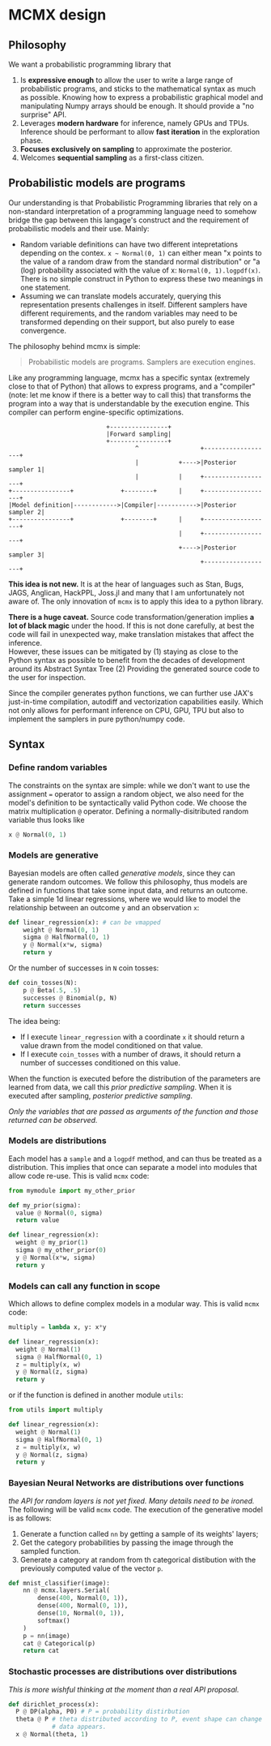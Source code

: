 # MCMX design

## Philosophy

We want a probabilistic programming library that

1. Is **expressive enough** to allow the user to write a large range of
   probabilistic programs, and sticks to the mathematical syntax as much as
   possible. Knowing how to express a probabilistic graphical model and
   manipulating Numpy arrays should be enough. It should provide a "no surprise"
   API.
2. Leverages **modern hardware** for inference, namely GPUs and TPUs. Inference
   should be performant to allow **fast iteration** in the exploration phase.
3. **Focuses exclusively on sampling** to approximate the posterior.
4. Welcomes **sequential sampling** as a first-class citizen.

## Probabilistic models are programs

Our understanding is that Probabilistic Programming libraries that rely on a
non-standard interpretation of a programming language need to somehow bridge the
gap between this langage's construct and the requirement of probabilistic models
and their use. Mainly:

- Random variable definitions can have two different intepretations depending on
  the contex. `x ~ Normal(0, 1)` can either mean "x points to the value of a
  random draw from the standard normal distribution" or "a (log) probability
  associated with the value of x: `Normal(0, 1).logpdf(x)`. There is no simple
  construct in Python to express these two meanings in one statement.
- Assuming we can translate models accurately, querying this representation
  presents challenges in itself. Different samplers have different requirements,
  and the random variables may need to be transformed depending on their
  support, but also purely to ease convergence.

The philosophy behind mcmx is simple:

> Probabilistic models are programs. Samplers are execution engines.

Like any programming language, mcmx has a specific syntax (extremely close to
that of Python) that allows to express programs, and a "compiler" (note: let me
know if there is a better way to call this) that transforms the program into a
way that is understandable by the execution engine. This compiler can perform
engine-specific optimizations.

```
                           +----------------+
                           |Forward sampling|
                           +----------------+
                                   ^                 +-------------------+
                                   |           +---->|Posterior sampler 1|
                                   |           |     +-------------------+
+----------------+             +--------+      |     +-------------------+
|Model definition|------------>|Compiler|----------->|Posterior sampler 2|
+----------------+             +--------+      |     +-------------------+
                                               |     +-------------------+
                                               +---->|Posterior sampler 3|
                                                     +-------------------+

```

**This idea is not new.** It is at the hear of languages such as Stan, Bugs,
JAGS, Anglican, HackPPL, Joss.jl and many that I am unfortunately not aware of.
The only innovation of `mcmx` is to apply this idea to a python library.

**There is a huge caveat.** Source code transformation/generation implies **a
lot of black magic** under the hood. If this is not done carefully, at best the
code will fail in unexpected way, make translation mistakes that affect the
inference.  
However, these issues can be mitigated by (1) staying as close to the Python
syntax as possible to benefit from the decades of development around its
Abstract Syntax Tree (2) Providing the generated source code to the user for
inspection.

Since the compiler generates python functions, we can further use JAX's
just-in-time compilation, autodiff and vectorization capabilities easily. Which
not only allows for performant inference on CPU, GPU, TPU but also to implement
the samplers in pure python/numpy code.


## Syntax

### Define random variables

The constraints on the syntax are simple: while we don't want to use the
assignment `=` operator to assign a random object, we also need for the model's
definition to be syntactically valid Python code. We choose the matrix
multiplication `@` operator. Defining a normally-disitributed random variable
thus looks like

```python
x @ Normal(0, 1)
```


### Models are generative

Bayesian models are often called *generative models*, since they can generate
random outcomes. We follow this philosophy, thus models are defined in functions
that take some input data, and returns an outcome. Take a simple 1d linear
regressions, where we would like to model the relationship between an outcome
`y` and an observation `x`:

```python
def linear_regression(x): # can be vmapped
    weight @ Normal(0, 1)
    sigma @ HalfNormal(0, 1)
    y @ Normal(x*w, sigma)
    return y
```

Or the number of successes in `N` coin tosses:

```python
def coin_tosses(N):
    p @ Beta(.5, .5)
    successes @ Binomial(p, N)
    return successes
```

The idea being:

- If I execute `linear_regression` with a coordinate `x` it should return a
  value drawn from the model conditioned on that value.
- If I execute `coin_tosses` with a number of draws, it should return a number
  of successes conditioned on this value.

When the function is executed before the distribution of the parameters are
learned from data, we call this *prior predictive sampling*. When it is executed
after sampling, *posterior predictive sampling*.

*Only the variables that are passed as arguments of the function and those
returned can be observed.*


### Models are distributions

Each model has a `sample` and a `logpdf` method, and can thus be treated as 
a distribution. This implies that once can separate a model into modules that
allow code re-use. This is valid `mcmx` code:

```python
from mymodule import my_other_prior

def my_prior(sigma):
  value @ Normal(0, sigma)
  return value

def linear_regression(x):
  weight @ my_prior(1)
  sigma @ my_other_prior(0)
  y @ Normal(x*w, sigma)
  return y
```


### Models can call any function in scope

Which allows to define complex models in a modular way. This is valid `mcmx`
code:

```python
multiply = lambda x, y: x*y

def linear_regression(x):
  weight @ Normal(1)
  sigma @ HalfNormal(0, 1)
  z = multiply(x, w)
  y @ Normal(z, sigma)
  return y
```

or if the function is defined in another module `utils`:

```python
from utils import multiply

def linear_regression(x):
  weight @ Normal(1)
  sigma @ HalfNormal(0, 1)
  z = multiply(x, w)
  y @ Normal(z, sigma)
  return y
```


### Bayesian Neural Networks are distributions over functions

*the API for random layers is not yet fixed. Many details need to be ironed.*
The following will be valid `mcmx` code. The execution of the generative model
is as follows:

1. Generate a function called `nn` by getting a sample of its weights' layers;
2. Get the category probabilities by passing the image through the sampled
   function.
3. Generate a category at random from th categorical distibution with
   the previously computed value of the vector `p`.

```python
def mnist_classifier(image):
    nn @ mcmx.layers.Serial(
        dense(400, Normal(0, 1)),
        dense(400, Normal(0, 1)),
        dense(10, Normal(0, 1)),
        softmax()
    )
    p = nn(image)
    cat @ Categorical(p)
    return cat
```

### Stochastic processes are distributions over distributions

*This is more wishful thinking at the moment than a real API proposal.*

```python
def dirichlet_process(x):
  P @ DP(alpha, P0) # P = probability distirbution
  theta @ P # theta distributed according to P, event shape can change as more
            # data appears.
  x @ Normal(theta, 1)
```
